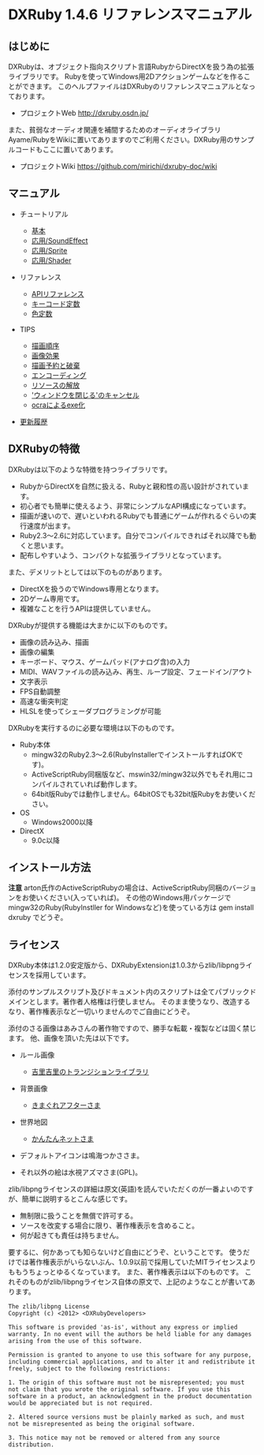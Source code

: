 # DXRuby 1.4.6 リファレンスマニュアル
## はじめに
DXRubyは、オブジェクト指向スクリプト言語RubyからDirectXを扱う為の拡張ライブラリです。
Rubyを使ってWindows用2Dアクションゲームなどを作ることができます。
このヘルプファイルはDXRubyのリファレンスマニュアルとなっております。

* プロジェクトWeb
  <http://dxruby.osdn.jp/>

また、貧弱なオーディオ関連を補間するためのオーディオライブラリAyame/RubyをWikiに置いてありますのでご利用ください。DXRuby用のサンプルコードもここに置いてあります。

* プロジェクトWiki
  <https://github.com/mirichi/dxruby-doc/wiki>

## マニュアル

* チュートリアル
  * [基本](tutorial/basic.md)
  * [応用/SoundEffect](tutorial/soundeffect.md)
  * [応用/Sprite](tutorial/sprite.md)
  * [応用/Shader](tutorial/shader.md)

* リファレンス
  * [APIリファレンス](api/index.md)
  * [キーコード定数](api/constant_keycode.md)
  * [色定数](api/constant_color.md)

* TIPS
  * [描画順序](tips/zindex.md)
  * [画像効果](tips/draw_effects.md)
  * [描画予約と破棄](tips/draw_reservation.md)
  * [エンコーディング](tips/encoding.md)
  * [リソースの解放](tips/release_resources.md)
  * ['ウィンドウを閉じる'のキャンセル](tips/cancel_window_closing.md)
  * [ocraによるexe化](tips/ocra.md)

* [更新履歴](CHANGELOG.md)


## DXRubyの特徴
DXRubyは以下のような特徴を持つライブラリです。

* RubyからDirectXを自然に扱える、Rubyと親和性の高い設計がされています。
* 初心者でも簡単に使えるよう、非常にシンプルなAPI構成になっています。
* 描画が速いので、遅いといわれるRubyでも普通にゲームが作れるぐらいの実行速度が出ます。
* Ruby2.3～2.6に対応しています。自分でコンパイルできればそれ以降でも動くと思います。
* 配布しやすいよう、コンパクトな拡張ライブラリとなっています。

また、デメリットとしては以下のものがあります。

* DirectXを扱うのでWindows専用となります。
* 2Dゲーム専用です。
* 複雑なことを行うAPIは提供していません。

DXRubyが提供する機能は大まかに以下のものです。

* 画像の読み込み、描画
* 画像の編集
* キーボード、マウス、ゲームパッド(アナログ含)の入力
* MIDI、WAVファイルの読み込み、再生、ループ設定、フェードイン/アウト
* 文字表示
* FPS自動調整
* 高速な衝突判定
* HLSLを使ってシェーダプログラミングが可能

DXRubyを実行するのに必要な環境は以下のものです。

* Ruby本体
  * mingw32のRuby2.3～2.6(RubyInstallerでインストールすればOKです)。
  * ActiveScriptRuby同梱版など、mswin32/mingw32以外でもそれ用にコンパイルされていれば動作します。
  * 64bit版Rubyでは動作しません。64bitOSでも32bit版Rubyをお使いください。
* OS
  * Windows2000以降
* DirectX
  * 9.0c以降


## インストール方法
**注意**
arton氏作のActiveScriptRubyの場合は、ActiveScriptRuby同梱のバージョンをお使いください(入っていれば)。
その他のWindows用パッケージでmingw32のRuby(RubyInstller for Windowsなど)を使っている方は
gem install dxruby
でどうぞ。


## ライセンス
DXRuby本体は1.2.0安定版から、DXRubyExtensionは1.0.3からzlib/libpngライセンスを採用しています。

添付のサンプルスクリプト及びドキュメント内のスクリプトは全てパブリックドメインとします。著作者人格権は行使しません。
そのまま使うなり、改造するなり、著作権表示など一切いりませんのでご自由にどうぞ。

添付のさる画像はあみさんの著作物ですので、勝手な転載・複製などは固く禁じます。
他、画像を頂いた先は以下です。

* ルール画像
  * [吉里吉里のトランジションライブラリ](http://kikyou.info/tvp/)

* 背景画像
  * [きまぐれアフターさま](http://gakaiblog.at.webry.info/)

* 世界地図
  * [かんたんネットさま](http://kantan-net.main.jp/worldmap/)

* デフォルトアイコンは鳴海つかささま。

* それ以外の絵は水視アズマさま(GPL)。

zlib/libpngライセンスの詳細は原文(英語)を読んでいただくのが一番よいのですが、簡単に説明するとこんな感じです。

* 無制限に扱うことを無償で許可する。
* ソースを改変する場合に限り、著作権表示を含めること。
* 何が起きても責任は持ちません。

要するに、何かあっても知らないけど自由にどうぞ、ということです。
使うだけでは著作権表示がいらないぶん、1.0.9以前で採用していたMITライセンスよりももうちょっとゆるくなっています。
また、著作権表示は以下のものです。
これそのものがzlib/libpngライセンス自体の原文で、上記のようなことが書いてあります。

```
The zlib/libpng License
Copyright (c) <2012> <DXRubyDevelopers>

This software is provided 'as-is', without any express or implied warranty. In no event will the authors be held liable for any damages arising from the use of this software.

Permission is granted to anyone to use this software for any purpose, including commercial applications, and to alter it and redistribute it freely, subject to the following restrictions:

1. The origin of this software must not be misrepresented; you must not claim that you wrote the original software. If you use this software in a product, an acknowledgment in the product documentation would be appreciated but is not required.

2. Altered source versions must be plainly marked as such, and must not be misrepresented as being the original software.

3. This notice may not be removed or altered from any source distribution.
```

